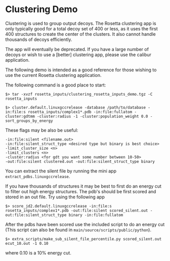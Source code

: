 Clustering Demo
===============
Clustering is used to group output decoys.  The Rosetta clustering app is only typically good for a total decoy set of 400 or less, as it uses the first 400 structures to create the center of the clusters.   It also cannot handle thousands of decoys efficiently.

The app will eventually be deprecated.  If you have a large number of decoys or wish to use a [better] clustering app, please use the calibur application.

The following demo is intended as a good reference for those wishing to use the current Rosetta clustering application.

The following command is a good place to start:
	
    $> tar -xvzf rosetta_inputs/clustering_rosetta_inputs_demo.tgz -C rosetta_inputs

    $> cluster.default.linuxgccrelease -database /path/to/database -in:file:s rosetta_inputs/complex1*.pdb -in:file:fullatom -cluster:gdtmm -cluster:radius -1 -cluster:population_weight 0.0 -sort_groups_by_energy 

These flags may be also be useful:

    -in:file:silent <filename.out>
    -in:file:silent_struct_type <desired type but binary is best choice>
    -limit_cluster_size <n>
    -limit_clusters <n>
    -cluster:radius <for gdt you want some number between 10-50>
    -out:file:silent clustered.out -out:file:silent_struct_type binary

You can extract the silent file by running the mini app `extract_pdbs.linuxgccrelease`.

If you have thousands of structures it may be best to first do an energy cut to filter out high energy structures.
The pdb's should be first scored and stored in an out file.
Try using the following app

    $> score_jd2.default.linuxgccrelease -in:file:s rosetta_inputs/complex1*.pdb -out:file:silent scored_silent.out -out:file:silent_struct_type binary -in:file:fullatom

After the pdbs have been scored use the included script to do an energy cut (This script can also be found in ```main/source/scripts/public/python```).

    $> extra_scripts/make_sub_silent_file_percentile.py scored_silent.out ecut_10.out -1 0.10

where 0.10 is a 10% energy cut.

 

